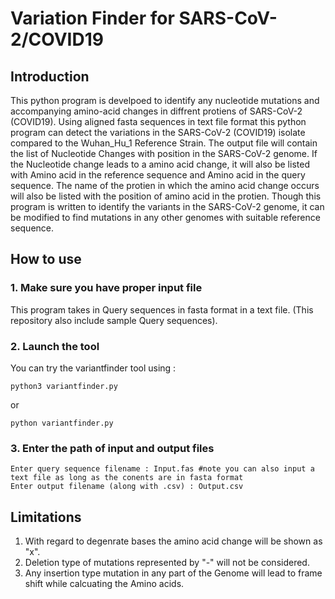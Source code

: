 # Variation Finder for SARS-CoV-2/COVID19
## Introduction
This python program is develpoed to identify any nucleotide mutations and accompanying amino-acid changes in diffrent protiens of SARS-CoV-2 (COVID19). Using aligned fasta sequences in text file format this python program can detect the variations in the SARS-CoV-2 (COVID19) isolate compared to the Wuhan_Hu_1 Reference Strain. The output file will contain the list of Nucleotide Changes with position in the SARS-CoV-2 genome. If the Nucleotide change leads to a amino acid change, it will also be listed with Amino acid in the reference sequence and Amino acid in the query sequence. The name of the protien in which the amino acid change occurs will also be listed with the position of amino acid in the protien. Though this program is written to identify the variants in the SARS-CoV-2  genome, it can be modified to find mutations in any other genomes with suitable reference sequence.

## How to use 

### 1. Make sure you have proper input file
This program takes in Query sequences in fasta format in a text file. (This repository also include sample Query sequences).
### 2. Launch the tool
You can try the variantfinder tool using :

    python3 variantfinder.py
   or
   

    python variantfinder.py

### 3. Enter the path of input and output files

 

    Enter query sequence filename : Input.fas #note you can also input a text file as long as the conents are in fasta format
    Enter output filename (along with .csv) : Output.csv

## Limitations

1) With regard to degenrate bases the amino acid change will be shown as "x".
2) Deletion type of mutations represented by "-" will not be considered.
3) Any insertion type mutation in any part of the Genome will lead to frame shift while calcuating the Amino acids.

